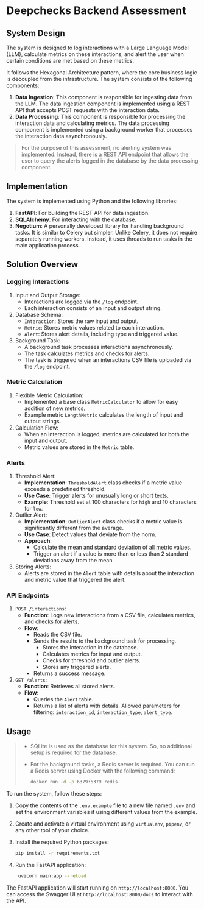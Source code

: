# Deepchecks Backend Assessment

## System Design

The system is designed to log interactions with a Large Language Model (LLM), calculate metrics on these interactions, and alert the user when certain conditions are met based on these metrics.

It follows the Hexagonal Architecture pattern, where the core business logic is decoupled from the infrastructure. The system consists of the following components:

1. **Data Ingestion**: This component is responsible for ingesting data from the LLM. The data ingestion component is implemented using a REST API that accepts POST requests with the interaction data.
2. **Data Processing**: This component is responsible for processing the interaction data and calculating metrics. The data processing component is implemented using a background worker that processes the interaction data asynchronously.

> For the purpose of this assessment, no alerting system was implemented. Instead, there is a REST API endpoint that allows the user to query the alerts logged in the database by the data processing component.

## Implementation

The system is implemented using Python and the following libraries:

1. **FastAPI**: For building the REST API for data ingestion.
2. **SQLAlchemy**: For interacting with the database.
3. **Negotium**: A personally developed library for handling background tasks. It is similar to Celery but simpler. Unlike Celery, it does not require separately running workers. Instead, it uses threads to run tasks in the main application process.

## Solution Overview

### Logging Interactions
1. Input and Output Storage:
    - Interactions are logged via the `/log` endpoint.
    - Each interaction consists of an input and output string.
2. Database Schema:
    - `Interaction`: Stores the raw input and output.
    - `Metric`: Stores metric values related to each interaction.
    - `Alert`: Stores alert details, including type and triggered value.
3. Background Task:
    - A background task processes interactions asynchronously.
    - The task calculates metrics and checks for alerts.
    - The task is triggered when an interactions CSV file is uploaded via the `/log` endpoint.

### Metric Calculation
1. Flexible Metric Calculation:
    - Implemented a base class `MetricCalculator` to allow for easy addition of new metrics.
    - Example metric `LengthMetric` calculates the length of input and output strings.
2. Calculation Flow:
    - When an interaction is logged, metrics are calculated for both the input and output.
    - Metric values are stored in the `Metric` table.

### Alerts
1. Threshold Alert:
    - **Implementation**: `ThresholdAlert` class checks if a metric value exceeds a predefined threshold.
    - **Use Case**: Trigger alerts for unusually long or short texts.
    - **Example**: Threshold set at 100 characters for `high` and 10 characters for `low`.
2. Outlier Alert:
    - **Implementation**: `OutlierAlert` class checks if a metric value is significantly different from the average.
    - **Use Case**: Detect values that deviate from the norm.
    - **Approach**:
        - Calculate the mean and standard deviation of all metric values.
        - Trigger an alert if a value is more than or less than 2 standard deviations away from the mean.
3. Storing Alerts:
    - Alerts are stored in the `Alert` table with details about the interaction and metric value that triggered the alert.

### API Endpoints
1. `POST /interactions`:
    - **Function**: Logs new interactions from a CSV file, calculates metrics, and checks for alerts.
    - **Flow**:
        - Reads the CSV file.
        - Sends the results to the background task for processing.
            - Stores the interaction in the database.
            - Calculates metrics for input and output.
            - Checks for threshold and outlier alerts.
            - Stores any triggered alerts.
        - Returns a success message.
2. `GET /alerts`:
    - **Function**: Retrieves all stored alerts.
    - **Flow**:
        - Queries the `Alert` table.
        - Returns a list of alerts with details. Allowed parameters for filtering: `interaction_id`, `interaction_type`, `alert_type`.

## Usage

> - SQLite is used as the database for this system. So, no additional setup is required for the database.
> - For the background tasks, a Redis server is required. You can run a Redis server using Docker with the following command:
>
>   ```bash
>   docker run -d -p 6379:6379 redis
>   ```

To run the system, follow these steps:

1. Copy the contents of the `.env.example` file to a new file named `.env` and set the environment variables if using different values from the example.
2. Create and activate a virtual environment using `virtualenv`, `pipenv`, or any other tool of your choice.
3. Install the required Python packages:

   ```bash
   pip install -r requirements.txt
   ```
4. Run the FastAPI application:

   ```bash
    uvicorn main:app --reload
    ```

The FastAPI application will start running on `http://localhost:8000`. You can access the Swagger UI at `http://localhost:8000/docs` to interact with the API.
